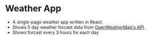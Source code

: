 # Weather App

* A single-page weather app written in React.
* Shows 5 day weather forcast data from [OpenWeatherMap's API](http://openweathermap.org/forecast5).
* Shows forcast every 3 hours for each day

